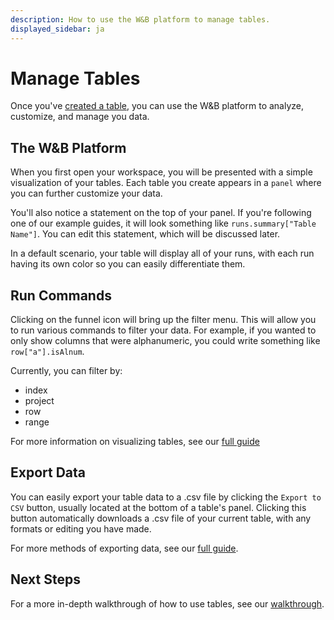 ```yaml
---
description: How to use the W&B platform to manage tables.
displayed_sidebar: ja
---
```


# Manage Tables

Once you've [created a table](./tables-create.md), you can use the W&B platform to analyze, customize, and manage you data. 

## The W&B Platform
When you first open your workspace, you will be presented with a simple visualization of your tables. Each table you create appears in a `panel` where you can further customize your data.

You'll also notice a statement on the top of your panel. If you're following one of our example guides, it will look something like `runs.summary["Table Name"]`. You can edit this statement, which will be discussed later. 

In a default scenario, your table will display all of your runs, with each run having its own color so you can easily differentiate them.

## Run Commands
Clicking on the funnel icon will bring up the filter menu. This will allow you to run various commands to filter your data. For example, if you wanted to only show columns that were alphanumeric, you could write something like `row["a"].isAlnum`.

Currently, you can filter by:
- index
- project
- row
- range

For more information on visualizing tables, see our [full guide](./visualize-tables.md)

## Export Data
You can easily export your table data to a .csv file by clicking the `Export to CSV` button, usually located at the bottom of a table's panel. Clicking this button automatically downloads a .csv file of your current table, with any formats or editing you have made.

For more methods of exporting data, see our [full guide](./tables-download.md).

## Next Steps
For a more in-depth walkthrough of how to use tables, see our [walkthrough](tables-walkthrough.md).